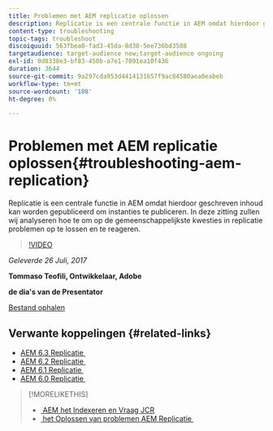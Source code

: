 ```yaml
---
title: Problemen met AEM replicatie oplossen
description: Replicatie is een centrale functie in AEM omdat hierdoor geschreven inhoud kan worden gepubliceerd om instanties te publiceren. In deze zitting zullen wij analyseren hoe te om op de gemeenschappelijkste kwesties in replicatie problemen op te lossen en te reageren.
content-type: troubleshooting
topic-tags: troubleshoot
discoiquuid: 563fbea0-fad3-45da-8d38-5ee736bd3588
targetaudience: target-audience new;target-audience ongoing
exl-id: 0d8338e3-bf83-450b-a7e1-7091ea10f436
duration: 3644
source-git-commit: 9a297cda953d4414131657f9ac84580aea0eabeb
workflow-type: tm+mt
source-wordcount: '108'
ht-degree: 0%

---
```


# Problemen met AEM replicatie oplossen{#troubleshooting-aem-replication}

Replicatie is een centrale functie in AEM omdat hierdoor geschreven inhoud kan worden gepubliceerd om instanties te publiceren. In deze zitting zullen wij analyseren hoe te om op de gemeenschappelijkste kwesties in replicatie problemen op te lossen en te reageren.

>[!VIDEO](https://video.tv.adobe.com/v/19282/?quality=9)

*Geleverde 26 Juli, 2017*

**Tommaso Teofili, Ontwikkelaar, Adobe**

**de dia&#39;s van de Presentator**

[Bestand ophalen](assets/aem-gems-troubleshooting-aem-replication.pdf)

## Verwante koppelingen {#related-links}

* [&#x200B; AEM 6.3 Replicatie &#x200B;](https://docs.adobe.com/docs/en/aem/6-3/deploy/configuring/replication.html)
* [&#x200B; AEM 6.2 Replicatie &#x200B;](https://docs.adobe.com/docs/en/aem/6-2/deploy/configuring/replication.html)
* [&#x200B; AEM 6.1 Replicatie &#x200B;](https://docs.adobe.com/docs/en/aem/6-1/deploy/configuring/replication.html)
* [&#x200B; AEM 6.0 Replicatie &#x200B;](https://docs.adobe.com/docs/en/aem/6-0/deploy/configuring/replication.html)

>[!MORELIKETHIS]
>
>* [&#x200B; AEM het Indexeren en Vraag JCR &#x200B;](aem-indexing-jcr-query.md)
>* [&#x200B; het Oplossen van problemen AEM Replicatie &#x200B;](aem-troubleshooting-aem-replication.md)
<!-- >>* [Adobe Experience Manager: AEM 6.x Maintenance Tasks](https://helpx.adobe.com/experience-manager/kt/eseminars/ccoo-aem-Aug-register.html) -->
